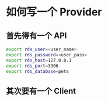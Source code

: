 
# 如何写一个 Provider

## 首先得有一个 API

```bash
export rds_user=<user_name>
export rds_password=<user_pass>
export rds_host=127.0.0.1
export rds_port=3306
export rds_database=pets
```

## 其次要有一个 Client
